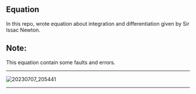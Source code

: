  ##  Equation
 In this repo, wrote equation about integration and differentiation given by Sir Issac Newton.
 ## Note:
 This equation contain some faults and errors.

 <hr>

 ![20230707_205441](https://github.com/Beyound3d/Equation/assets/129869652/79b02660-b280-499f-a72f-34d4ec376e7f) 

 <hr>
